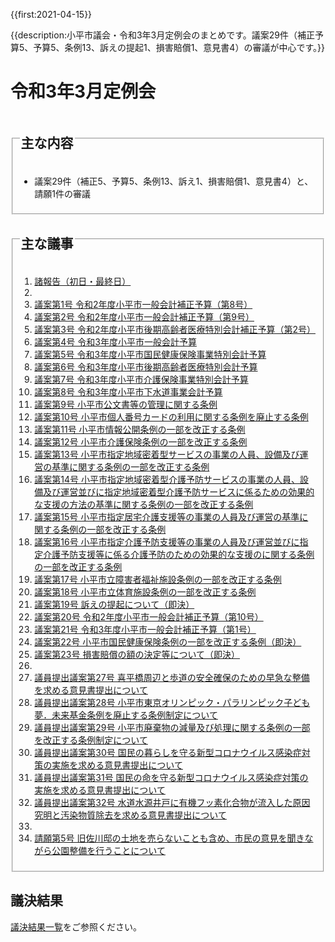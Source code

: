 {{first:2021-04-15}}

{{description:小平市議会・令和3年3月定例会のまとめです。議案29件（補正予算5、予算5、条例13、訴えの提起1、損害賠償1、意見書4）の審議が中心です。}}

# 令和3年3月定例会

<fieldset class="summary">
  <legend>
    <h2 class="summary">主な内容</h2>
  </legend>
  <ul>
    <li class="play">議案29件（補正5、予算5、条例13、訴え1、損害賠償1、意見書4）と、請願1件の審議</li>
  </ul>
  <!--<p class="summary"><i class="fa fa-play" aria-hidden="true"></i> 補正予算は、一般会計と、国民健康保険事業特別会計</p>
  <p class="summary"><i class="fa fa-play" aria-hidden="true"></i> 学校給食センターの更新にかかる契約議案は、委員会で否決ののち、本会議で可決</p>
  <p class="summary"><i class="fa fa-play" aria-hidden="true"></i> 四次長総基本構想は委員会で賛否同数で委員長採決の可決ののち、本会議で可決</p>-->
</fieldset>

<fieldset class="nittei">
  <legend>
    <h2> 主な議事 </h2>
  </legend>
  <div>

1. [諸報告（初日・最終日）](./syohokoku.md)
1. &nbsp;
1. [議案第1号 令和2年度小平市一般会計補正予算（第8号）](./gian-1.md)
1. [議案第2号 令和2年度小平市一般会計補正予算（第9号）](./gian-2.md)
1. [議案第3号 令和2年度小平市後期高齢者医療特別会計補正予算（第2号）](./gian-3.md)
1. [議案第4号 令和3年度小平市一般会計予算](./gian-4.md)
1. [議案第5号 令和3年度小平市国民健康保険事業特別会計予算](./gian-5.md)
1. [議案第6号 令和3年度小平市後期高齢者医療特別会計予算](./gian-6.md)
1. [議案第7号 令和3年度小平市介護保険事業特別会計予算](./gian-7.md)
1. [議案第8号 令和3年度小平市下水道事業会計予算](./gian-8.md)
1. [議案第9号 小平市公文書等の管理に関する条例](./gian-9.md)
1. [議案第10号 小平市個人番号カードの利用に関する条例を廃止する条例](./gian-10.md)
1. [議案第11号 小平市情報公開条例の一部を改正する条例](./gian-11.md)
1. [議案第12号 小平市介護保険条例の一部を改正する条例](./gian-12.md)
1. [議案第13号 小平市指定地域密着型サービスの事業の人員、設備及び運営の基準に関する条例の一部を改正する条例](./gian-13.md)
1. [議案第14号 小平市指定地域密着型介護予防サービスの事業の人員、設備及び運営並びに指定地域密着型介護予防サービスに係るための効果的な支援の方法の基準に関する条例の一部を改正する条例](./gian-14.md)
1. [議案第15号 小平市指定居宅介護支援等の事業の人員及び運営の基準に関する条例の一部を改正する条例](./gian-15.md)
1. [議案第16号 小平市指定介護予防支援等の事業の人員及び運営並びに指定介護予防支援等に係る介護予防のための効果的な支援のに関する条例の一部を改正する条例](./gian-16.md)
1. [議案第17号 小平市立障害者福祉施設条例の一部を改正する条例](./gian-17.md)
1. [議案第18号 小平市立体育施設条例の一部を改正する条例](./gian-18.md)
1. [議案第19号 訴えの提起について（即決）](./gian-19.md)
1. [議案第20号 令和2年度小平市一般会計補正予算（第10号）](./gian-20.md)
1. [議案第21号 令和3年度小平市一般会計補正予算（第1号）](./gian-21.md)
1. [議案第22号 小平市国民健康保険条例の一部を改正する条例（即決）](./gian-22.md)
1. [議案第23号 損害賠償の額の決定等について（即決）](./gian-23.md)
1. &nbsp;
1. [議員提出議案第27号 喜平橋周辺と歩道の安全確保のための早急な整備を求める意見書提出について](./giin-gian-27.md)
1. [議員提出議案第28号 小平市東京オリンピック・パラリンピック子ども夢．未来基金条例を廃止する条例制定について](./giin-gian-28.md)
1. [議員提出議案第29号 小平市廃棄物の減量及び処理に関する条例の一部を改正する条例制定について](./giin-gian-29.md)
1. [議員提出議案第30号 国民の暮らしを守る新型コロナウイルス感染症対策の実施を求める意見書提出について](./giin-gian-30.md)
1. [議員提出議案第31号 国民の命を守る新型コロナウイルス感染症対策の実施を求める意見書提出について](./giin-gian-31.md)
1. [議員提出議案第32号 水道水源井戸に有機フッ素化合物が流入した原因究明と汚染物質除去を求める意見書提出について](./giin-gian-32.md)
1. &nbsp;
1. [請願第5号 旧佐川邸の土地を売らないことも含め、市民の意見を聞きながら公園整備を行うことについて](./seigan-5.md)

</div>
</fieldset>

## 議決結果

[議決結果一覧](../kekka-ichiran.md)をご参照ください。



